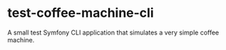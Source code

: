# test-coffee-machine-cli
A small test Symfony CLI application that simulates a very simple coffee machine.
